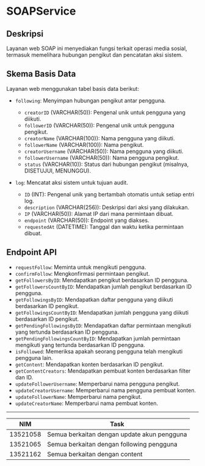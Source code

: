 # SOAPService

## Deskripsi

Layanan web SOAP ini menyediakan fungsi terkait operasi media sosial, termasuk memelihara hubungan pengikut dan pencatatan aksi sistem.

## Skema Basis Data

Layanan web menggunakan tabel basis data berikut:

- `following`: Menyimpan hubungan pengikut antar pengguna.
  - `creatorID` (VARCHAR(50)): Pengenal unik untuk pengguna yang diikuti.
  - `followerID` (VARCHAR(50)): Pengenal unik untuk pengguna pengikut.
  - `creatorName` (VARCHAR(100)): Nama pengguna yang diikuti.
  - `followerName` (VARCHAR(100)): Nama pengikut.
  - `creatorUsername` (VARCHAR(50)): Nama pengguna yang diikuti.
  - `followerUsername` (VARCHAR(50)): Nama pengguna pengikut.
  - `status` (VARCHAR(10)): Status dari hubungan pengikut (misalnya, DISETUJUI, MENUNGGU).

- `log`: Mencatat aksi sistem untuk tujuan audit.
  - `ID` (INT): Pengenal unik yang bertambah otomatis untuk setiap entri log.
  - `description` (VARCHAR(256)): Deskripsi dari aksi yang dilakukan.
  - `IP` (VARCHAR(50)): Alamat IP dari mana permintaan dibuat.
  - `endpoint` (VARCHAR(50)): Endpoint yang diakses.
  - `requestedAt` (DATETIME): Tanggal dan waktu ketika permintaan dibuat.

## Endpoint API

- `requestFollow`: Meminta untuk mengikuti pengguna.
- `confirmFollow`: Mengkonfirmasi permintaan pengikut.
- `getFollowersByID`: Mendapatkan pengikut berdasarkan ID pengguna.
- `getFollowersCountByID`: Mendapatkan jumlah pengikut berdasarkan ID pengguna.
- `getFollowingsByID`: Mendapatkan daftar pengguna yang diikuti berdasarkan ID pengikut.
- `getFollowingsCountByID`: Mendapatkan jumlah pengguna yang diikuti berdasarkan ID pengikut.
- `getPendingFollowingsByID`: Mendapatkan daftar permintaan mengikuti yang tertunda berdasarkan ID pengguna.
- `getPendingFollowingsCountByID`: Mendapatkan jumlah permintaan mengikuti yang tertunda berdasarkan ID pengguna.
- `isFollowed`: Memeriksa apakah seorang pengguna telah mengikuti pengguna lain.
- `getContent`: Mendapatkan konten berdasarkan ID pengikut.
- `getContentCreators`: Mendapatkan pembuat konten berdasarkan filter dan ID.
- `updateFollowerUsername`: Memperbarui nama pengguna pengikut.
- `updateCreatorUsername`: Memperbarui nama pengguna pembuat konten.
- `updateFollowerName`: Memperbarui nama pengikut.
- `updateCreatorName`: Memperbarui nama pembuat konten.

---

| NIM       | Task                                        |
|-----------|---------------------------------------------|
| 13521058  | Semua berkaitan dengan update akun pengguna |
| 13521065  | Semua berkaitan dengan following pengguna   |
| 13521162  | Semua berkaitan dengan content              |
